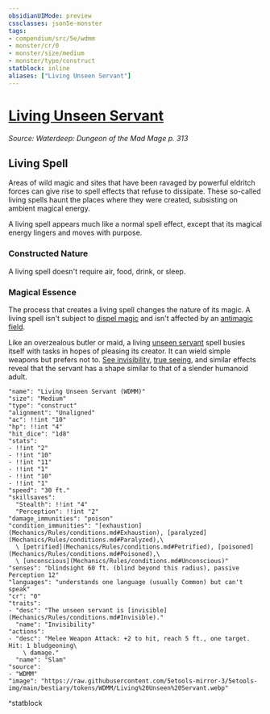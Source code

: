 ```yaml
---
obsidianUIMode: preview
cssclasses: json5e-monster
tags:
- compendium/src/5e/wdmm
- monster/cr/0
- monster/size/medium
- monster/type/construct
statblock: inline
aliases: ["Living Unseen Servant"]
---
```

# [Living Unseen Servant](Mechanics\bestiary\construct/living-unseen-servant-wdmm.md)
*Source: Waterdeep: Dungeon of the Mad Mage p. 313*  

## Living Spell

Areas of wild magic and sites that have been ravaged by powerful eldritch forces can give rise to spell effects that refuse to dissipate. These so-called living spells haunt the places where they were created, subsisting on ambient magical energy.

A living spell appears much like a normal spell effect, except that its magical energy lingers and moves with purpose.

### Constructed Nature

A living spell doesn't require air, food, drink, or sleep.

### Magical Essence

The process that creates a living spell changes the nature of its magic. A living spell isn't subject to [dispel magic](Mechanics/spells/dispel-magic.md) and isn't affected by an [antimagic field](Mechanics/spells/antimagic-field.md).

Like an overzealous butler or maid, a living [unseen servant](Mechanics/spells/unseen-servant.md) spell busies itself with tasks in hopes of pleasing its creator. It can wield simple weapons but prefers not to. [See invisibility](Mechanics/spells/see-invisibility.md), [true seeing](Mechanics/spells/true-seeing.md), and similar effects reveal that the servant has a shape similar to that of a slender humanoid adult.

```statblock
"name": "Living Unseen Servant (WDMM)"
"size": "Medium"
"type": "construct"
"alignment": "Unaligned"
"ac": !!int "10"
"hp": !!int "4"
"hit_dice": "1d8"
"stats":
- !!int "2"
- !!int "10"
- !!int "11"
- !!int "1"
- !!int "10"
- !!int "1"
"speed": "30 ft."
"skillsaves":
  "Stealth": !!int "4"
  "Perception": !!int "2"
"damage_immunities": "poison"
"condition_immunities": "[exhaustion](Mechanics/Rules/conditions.md#Exhaustion), [paralyzed](Mechanics/Rules/conditions.md#Paralyzed),\
  \ [petrified](Mechanics/Rules/conditions.md#Petrified), [poisoned](Mechanics/Rules/conditions.md#Poisoned),\
  \ [unconscious](Mechanics/Rules/conditions.md#Unconscious)"
"senses": "blindsight 60 ft. (blind beyond this radius), passive Perception 12"
"languages": "understands one language (usually Common) but can't speak"
"cr": "0"
"traits":
- "desc": "The unseen servant is [invisible](Mechanics/Rules/conditions.md#Invisible)."
  "name": "Invisibility"
"actions":
- "desc": "Melee Weapon Attack: +2 to hit, reach 5 ft., one target. Hit: 1 bludgeoning\
    \ damage."
  "name": "Slam"
"source":
- "WDMM"
"image": "https://raw.githubusercontent.com/5etools-mirror-3/5etools-img/main/bestiary/tokens/WDMM/Living%20Unseen%20Servant.webp"
```
^statblock